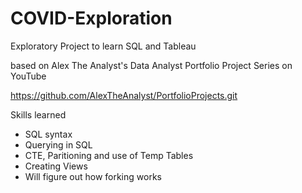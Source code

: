 # COVID-Exploration
Exploratory Project to learn SQL and Tableau 

based on Alex The Analyst's Data Analyst Portfolio Project Series on YouTube

https://github.com/AlexTheAnalyst/PortfolioProjects.git

Skills learned
* SQL syntax
* Querying in SQL
* CTE, Paritioning and use of Temp Tables
* Creating Views
* Will figure out how forking works
